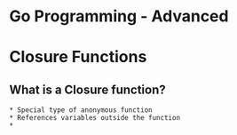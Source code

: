 Go Programming - Advanced
===============

# Closure Functions

## What is a Closure function?
	* Special type of anonymous function
	* References variables outside the function
	* 